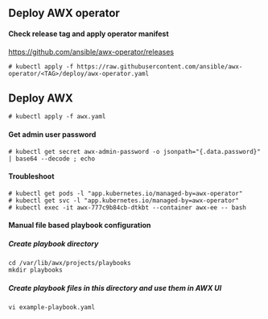 ## Deploy AWX operator

#### Check release tag and apply operator manifest
https://github.com/ansible/awx-operator/releases
```
# kubectl apply -f https://raw.githubusercontent.com/ansible/awx-operator/<TAG>/deploy/awx-operator.yaml
```

## Deploy AWX
```
# kubectl apply -f awx.yaml
```
#### Get admin user password
```
# kubectl get secret awx-admin-password -o jsonpath="{.data.password}" | base64 --decode ; echo
```

#### Troubleshoot
```
# kubectl get pods -l "app.kubernetes.io/managed-by=awx-operator"
# kubectl get svc -l "app.kubernetes.io/managed-by=awx-operator"
# kubectl exec -it awx-777c9b84cb-dtkbt --container awx-ee -- bash
```

#### Manual file based playbook configuration
##### Create playbook directory
```
cd /var/lib/awx/projects/playbooks
mkdir playbooks
```
##### Create playbook files in this directory and use them in AWX UI
```
vi example-playbook.yaml
```
